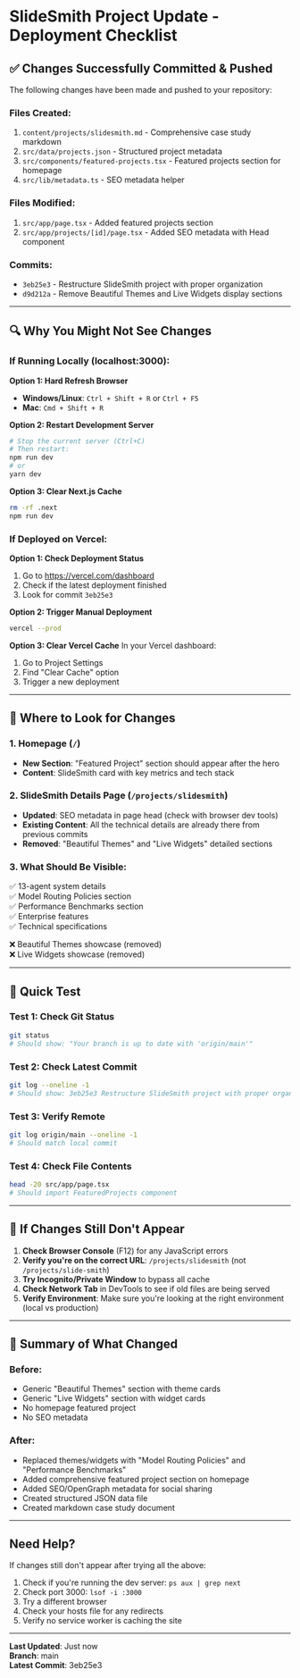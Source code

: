 # SlideSmith Project Update - Deployment Checklist

## ✅ Changes Successfully Committed & Pushed

The following changes have been made and pushed to your repository:

### Files Created:
1. `content/projects/slidesmith.md` - Comprehensive case study markdown
2. `src/data/projects.json` - Structured project metadata
3. `src/components/featured-projects.tsx` - Featured projects section for homepage
4. `src/lib/metadata.ts` - SEO metadata helper

### Files Modified:
1. `src/app/page.tsx` - Added featured projects section
2. `src/app/projects/[id]/page.tsx` - Added SEO metadata with Head component

### Commits:
- `3eb25e3` - Restructure SlideSmith project with proper organization
- `d9d212a` - Remove Beautiful Themes and Live Widgets display sections

---

## 🔍 Why You Might Not See Changes

### If Running Locally (localhost:3000):

**Option 1: Hard Refresh Browser**
- **Windows/Linux**: `Ctrl + Shift + R` or `Ctrl + F5`
- **Mac**: `Cmd + Shift + R`

**Option 2: Restart Development Server**
```bash
# Stop the current server (Ctrl+C)
# Then restart:
npm run dev
# or
yarn dev
```

**Option 3: Clear Next.js Cache**
```bash
rm -rf .next
npm run dev
```

### If Deployed on Vercel:

**Option 1: Check Deployment Status**
1. Go to https://vercel.com/dashboard
2. Check if the latest deployment finished
3. Look for commit `3eb25e3`

**Option 2: Trigger Manual Deployment**
```bash
vercel --prod
```

**Option 3: Clear Vercel Cache**
In your Vercel dashboard:
1. Go to Project Settings
2. Find "Clear Cache" option
3. Trigger a new deployment

---

## 📍 Where to Look for Changes

### 1. Homepage (`/`)
- **New Section**: "Featured Project" section should appear after the hero
- **Content**: SlideSmith card with key metrics and tech stack

### 2. SlideSmith Details Page (`/projects/slidesmith`)
- **Updated**: SEO metadata in page head (check with browser dev tools)
- **Existing Content**: All the technical details are already there from previous commits
- **Removed**: "Beautiful Themes" and "Live Widgets" detailed sections

### 3. What Should Be Visible:
✅ 13-agent system details  
✅ Model Routing Policies section  
✅ Performance Benchmarks section  
✅ Enterprise features  
✅ Technical specifications  

❌ Beautiful Themes showcase (removed)  
❌ Live Widgets showcase (removed)  

---

## 🧪 Quick Test

### Test 1: Check Git Status
```bash
git status
# Should show: "Your branch is up to date with 'origin/main'"
```

### Test 2: Check Latest Commit
```bash
git log --oneline -1
# Should show: 3eb25e3 Restructure SlideSmith project with proper organization...
```

### Test 3: Verify Remote
```bash
git log origin/main --oneline -1
# Should match local commit
```

### Test 4: Check File Contents
```bash
head -20 src/app/page.tsx
# Should import FeaturedProjects component
```

---

## 🚀 If Changes Still Don't Appear

1. **Check Browser Console** (F12) for any JavaScript errors
2. **Verify you're on the correct URL**: `/projects/slidesmith` (not `/projects/slide-smith`)
3. **Try Incognito/Private Window** to bypass all cache
4. **Check Network Tab** in DevTools to see if old files are being served
5. **Verify Environment**: Make sure you're looking at the right environment (local vs production)

---

## 📝 Summary of What Changed

### Before:
- Generic "Beautiful Themes" section with theme cards
- Generic "Live Widgets" section with widget cards
- No homepage featured project
- No SEO metadata

### After:
- Replaced themes/widgets with "Model Routing Policies" and "Performance Benchmarks"
- Added comprehensive featured project section on homepage
- Added SEO/OpenGraph metadata for social sharing
- Created structured JSON data file
- Created markdown case study document

---

## Need Help?

If changes still don't appear after trying all the above:

1. Check if you're running the dev server: `ps aux | grep next`
2. Check port 3000: `lsof -i :3000`
3. Try a different browser
4. Check your hosts file for any redirects
5. Verify no service worker is caching the site

---

**Last Updated**: Just now  
**Branch**: main  
**Latest Commit**: 3eb25e3

